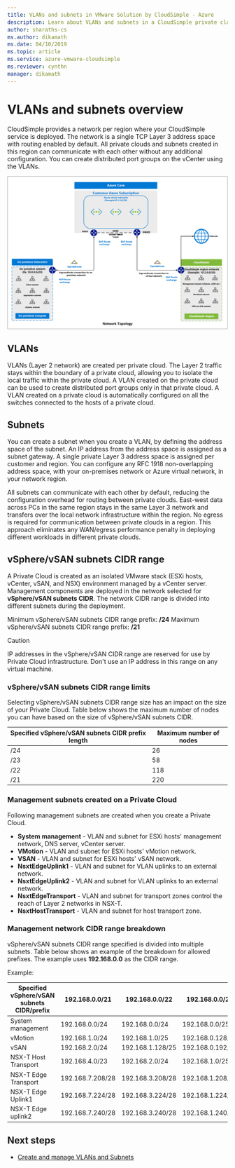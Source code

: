 ```yaml
---
title: VLANs and subnets in VMware Solution by CloudSimple - Azure 
description: Learn about VLANs and subnets in a CloudSimple private cloud 
author: sharaths-cs 
ms.author: dikamath 
ms.date: 04/10/2019 
ms.topic: article 
ms.service: azure-vmware-cloudsimple 
ms.reviewer: cynthn 
manager: dikamath 
---
```

# VLANs and subnets overview

CloudSimple provides a network per region where your CloudSimple service is deployed.  The network is a single TCP Layer 3 address space with routing enabled by default.  All private clouds and subnets created in this region can communicate with each other without any additional configuration.  You can create distributed port groups on the vCenter using the VLANs.

![CloudSimple Network Topology](media/cloudsimple-network-topology.png)

## VLANs

VLANs (Layer 2 network) are created per private cloud.  The Layer 2 traffic stays within the boundary of a private cloud, allowing you to isolate the local traffic within the private cloud.  A VLAN created on the private cloud can be used to create distributed port groups only in that private cloud.  A VLAN created on a private cloud is automatically configured on all the switches connected to the hosts of a private cloud.

## Subnets

You can create a subnet when you create a VLAN, by defining the address space of the subnet. An IP address from the address space is assigned as a subnet gateway. A single private Layer 3 address space is assigned per customer and region. You can configure any RFC 1918 non-overlapping address space, with your on-premises network or Azure virtual network, in your network region.

All subnets can communicate with each other by default, reducing the configuration overhead for routing between private clouds. East-west data across PCs in the same region stays in the same Layer 3 network and transfers over the local network infrastructure within the region. No egress is required for communication between private clouds in a region. This approach eliminates any WAN/egress performance penalty in deploying different workloads in different private clouds.

## vSphere/vSAN subnets CIDR range

A Private Cloud is created as an isolated VMware stack (ESXi hosts, vCenter, vSAN, and NSX) environment managed by a vCenter server.  Management components are deployed in the network selected for **vSphere/vSAN subnets CIDR**.  The network CIDR range is divided into different subnets during the deployment.

Minimum vSphere/vSAN subnets CIDR range prefix: **/24**
Maximum vSphere/vSAN subnets CIDR range prefix: **/21**

> [!CAUTION]
> IP addresses in the vSphere/vSAN CIDR range are reserved for use by Private Cloud infrastructure. Don't use an IP address in this range on any virtual machine.


### vSphere/vSAN subnets CIDR range limits

Selecting vSphere/vSAN subnets CIDR range size has an impact on the size of your Private Cloud.  Table below shows the maximum number of nodes you can have based on the size of vSphere/vSAN subnets CIDR.

| Specified vSphere/vSAN subnets CIDR prefix length | Maximum number of nodes |
|---------------------------------------------------|-------------------------|
| /24 | 26 |
| /23 | 58 |
| /22 | 118 |
| /21 | 220 |

### Management subnets created on a Private Cloud

Following management subnets are created when you create a Private Cloud. 

* **System management** - VLAN and subnet for ESXi hosts' management network, DNS server, vCenter server.
* **VMotion** - VLAN and subnet for ESXi hosts' vMotion network.
* **VSAN** - VLAN and subnet for ESXi hosts' vSAN network.
* **NsxtEdgeUplink1** - VLAN and subnet for VLAN uplinks to an external network.
* **NsxtEdgeUplink2** - VLAN and subnet for VLAN uplinks to an external network.
* **NsxtEdgeTransport** - VLAN and subnet for transport zones control the reach of Layer 2 networks in NSX-T.
* **NsxtHostTransport** - VLAN and subnet for host transport zone.

### Management network CIDR range breakdown

vSphere/vSAN subnets CIDR range specified is divided into multiple subnets.  Table below shows an example of the breakdown for allowed prefixes.  The example uses **192.168.0.0** as the CIDR range.

Example:

| Specified vSphere/vSAN subnets CIDR/prefix | 192.168.0.0/21 | 192.168.0.0/22 | 192.168.0.0/23 | 192.168.0.0/24 |
|---------------------------------|----------------|----------------|----------------|----------------|
| System management | 192.168.0.0/24 | 192.168.0.0/24 | 192.168.0.0/25 | 192.168.0.0/26 |
| vMotion | 192.168.1.0/24 | 192.168.1.0/25 | 192.168.0.128/26 | 192.168.0.64/27 |
| vSAN | 192.168.2.0/24 | 192.168.1.128/25 | 192.168.0.192/26 | 192.168.0.96/27 |
| NSX-T Host Transport | 192.168.4.0/23 | 192.168.2.0/24 | 192.168.1.0/25 | 192.168.0.128/26 |
| NSX-T Edge Transport | 192.168.7.208/28 | 192.168.3.208/28 | 192.168.1.208/28 | 192.168.0.208/28 |
| NSX-T Edge Uplink1 | 192.168.7.224/28 | 192.168.3.224/28 | 192.168.1.224/28 | 192.168.0.224/28 |
| NSX-T Edge uplink2 | 192.168.7.240/28 | 192.168.3.240/28 | 192.168.1.240/28 | 192.168.0.240/28 |

## Next steps

* [Create and manage VLANs and Subnets](https://docs.azure.cloudsimple.com/create-vlan-subnet/)
